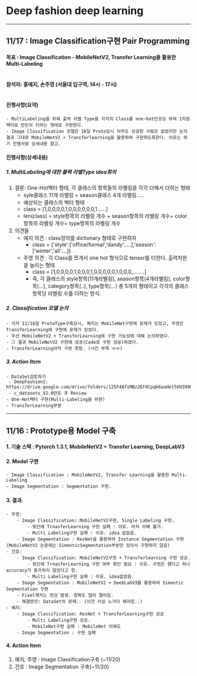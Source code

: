 # Deep fashion deep learning
---------------------------------------------------------------------------------------------------------------
## 11/17 : Image Classification구현 Pair Programming
#### 목표 : Image Classification - MobileNetV2, Transfer Learning을 활용한 Multi-Labeling</br></br>
#### 참석자: 홍예지, 손주영 (서울대 입구역, 14시 - 17시)</br></br>
#### 진행사항(요약) 
    - MultiLabeling을 위해 출력 라벨 Type을 각각의 Class를 one-hot인코딩 하여 1차원 벡터로 만든뒤 더하는 형태로 구현한다. 
    - Image Classification 모델은 16일 Proto당시 아무도 성공한 사람은 없었지만 논의결과 그대로 MobileNetV2 + Transferlearning을 활용하여 구현하도록한다. 이유는 하기 진행사항 상세내용 참고. 
#### 진행사항(상세내용) </br>
##### 1. MultiLabeling에 대한 출력 라벨Type idea회의 </br>
 1) 결론: One-Hot벡터 형태, 각 클래스의 항목들의 라벨링을 각각 더해서 더하는 형태 </br>
      - syle클래스 11개 라벨링 + season클래스 4개 라벨링..... </br>
      - 예상되는 클래스의 벡터 형태
      - class = [1,0,0,0,0,1,0,0,0,0,0,0,1......]
      - len(class) = style항목의 라벨링 개수 + season항목의 라벨링 개수+ color항목의 라벨링 개수+ type항목의 라벨링 개수
 2) 의견들  </br>
     - 예지 의견 : class정의를 dictionary 형태로 구현하자
       - class = {'style':['office/formal','dandy'.....],'season':['winter','all'....]}
     - 주영 의견 : 각 Class를 쪼개서 one hot 형식으로 tensor를 더한다. 출력차원을 늘리는 형태
       - class = [1,0,0,0,0,1,0,0,0,1,0,0,0,0,0,1,0,0,0,........]
       - 즉, 각 클래스의 style항목(11개라벨링), season항목(4개라벨링), color항목(...), category항목(..), type항목(...) 총 5개의 형태이고 각각의 클래스항목당 라벨링 수를 더하는 방식. 

        
##### 2. Classification 모델 논의 
    - 각자 11/16일 ProtoType구축당시, 예지는 MobileNet구현에 문제가 있었고, 주영은 TransferLearning에 구현에 문제가 있었다. 
    - 우선 MobileNetV2 + TransferLearning에 구현 가능성에 대해 논의하였다.
    - 그 결과 MobileNetV2 구현에 성공(Code로 구현 성공)하였다.
    - TransferLearning아직 구현 못함. (시간 부족 ㅠㅠ)

##### 3. Action Item 
    - DataSet검토하기
     - DeepFashion2: https://drive.google.com/drive/folders/125F48fsMBz2EF0Cpqk6aaHet5VH399Ok 
     - c_datasets_V2.0만든 후 Review 
    - One-Hot벡터 구현(Multi-Labeling을 위한) 
    - TransferLearning부분 


------------------------------------------------------------------------------------------------------------------------

## 11/16 : Prototype용 Model 구축

#### 1. 기술 스택 : Pytorch 1.3.1, MobileNetV2 + Transfer Learning, DeepLabV3 </br>
#### 2. Model 구현 </br>
    - Image Classification : MobileNetV2, Transfer Learning을 활용한 Multi-Labeling
    - Image Segmentation : Segmentation 구현. 
#### 3. 결과.</br>
    - 주영: 
        - Image Classification: MobileNetV2구현, Single Labeling 구현. 
            - 뒷단에 TrnasferLearning 구현 실패 : 이유. 아직 이해 불가. 
            - Multi Labeling구현 실패 : 이유. idea 없없음. 
        - Image Segmentation : ResNet을 활용하여 Instance Segmentation 구현 (MobileNetV2 논문에는 SimenticSegmentation부분만 있어서 구현하지 않음)
    - 건호:
        - Image Classification: MobileNetV2구현 + Transferlearning 구현 성공.  
            - 뒷단에 TrnasferLearning 구현 여부 확인 필요 : 이유. 구현은 했다고 하나 accuracy가 증가하지 않았다고 함.
            - Multi Labeling구현 실패 : 이유. idea없었음. 
        - Image Segmentation : MobileNetV2 + DeebLabV3를 활용하여 Simentic Segmentation 구현
        - Fixel깨지는 현상 발생. 정확도 많이 떨어짐. 
        - 해결방안: DataSet의 문제.. (이건 사실 노가다 해야함..)
    - 예지:
        - Image Classification: ResNet + TransferLearning구현 성공
            - Multi Labeling구현 성공. 
            - MobileNet구현 실패 : MobileNet 이해도 
        - Image Segmentation : 구현 실패
#### 4. Action Item 
   1) 예지, 주영 : Image Classification구축 (~11/20)
   2) 건호 : Image Segmentation 구축(~11/20)
